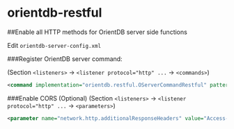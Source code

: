 # orientdb-restful

##Enable all HTTP methods for OrientDB server side functions

Edit `orientdb-server-config.xml`

###Register OrientDB server command: 

(Section `<listeners>` -> `<listener protocol="http" ...` -> `<commands>`)
```xml
<command implementation="orientdb.restful.OServerCommandRestful" pattern="GET|restful/* POST|restful/* PUT|restful/* PATCH|restful/* DELETE|restful/*" stateful="false"/>
```

###Enable CORS (Optional)
(Section `<listeners>` -> `<listener protocol="http" ...` -> `<parameters>`)
```xml
<parameter name="network.http.additionalResponseHeaders" value="Access-Control-Allow-Origin: * ;Access-Control-Allow-Credentials: true;Access-Control-Allow-Headers: Content-Type, Authorization;Access-Control-Allow-Methods: POST, GET, PUT, PATCH, DELETE, HEAD, OPTION"/>
```